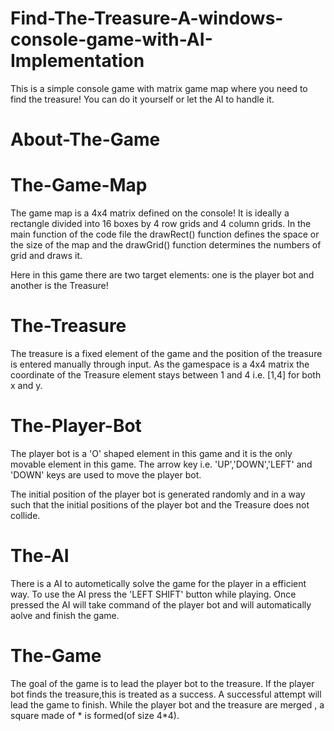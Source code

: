 # Find-The-Treasure-A-windows-console-game-with-AI-Implementation
This is a simple console game with matrix game map where you need to find the treasure! You can do it yourself or let the AI to handle it.

# About-The-Game

# The-Game-Map

The game map is a 4x4 matrix defined on the console! It is ideally a rectangle divided into 16 boxes by 4 row grids and 4 column grids. In the main function of the code file the drawRect() function defines the space or the size of the map and the drawGrid() function determines the numbers of grid and draws it.

Here in this game there are two target elements: one is the player bot and another is the Treasure!

# The-Treasure

The treasure is a fixed element of the game and the position of the treasure is entered manually through input. As the gamespace is a 4x4 matrix the coordinate of the Treasure element stays between 1 and 4 i.e. [1,4] for both x and y.

# The-Player-Bot

The player bot is a 'O' shaped element in this game and it is the only movable element in this game. The arrow key i.e. 'UP','DOWN','LEFT' and 'DOWN' keys are used to move the player bot.

The initial position of the player bot is generated randomly and in a way such that the initial positions of the player bot and the Treasure does not collide.

# The-AI

There is a AI to autometically solve the game for the player in a efficient way. To use the AI press the 'LEFT SHIFT' button while playing. Once pressed the AI will take command of the player bot and will automatically aolve and finish the game.

# The-Game

The goal of the game is to lead the player bot to the treasure. If the player bot finds the treasure,this is treated as a success. A successful attempt will lead the game to finish. While the player bot and the treasure are merged , a square made of * is formed(of size 4*4).
